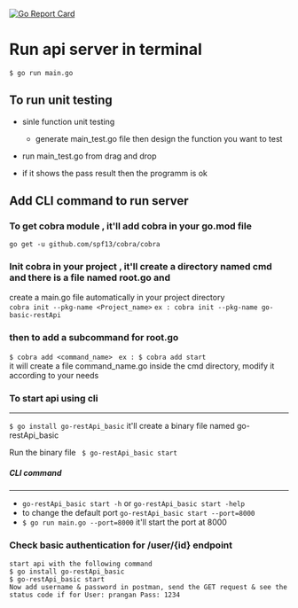 [![Go Report Card](https://goreportcard.com/badge/github.com/pranganmajumder/go-basic-restApi)](https://goreportcard.com/report/github.com/pranganmajumder/go-basic-restApi)
# Run api server in terminal

```$ go run main.go```
## To run unit testing

   * sinle function unit testing
        * generate main_test.go file then design the function you want to test
    
   * run main_test.go from drag and drop
   * if it shows the pass result then the programm is ok




## Add CLI command to run server

### To get cobra module , it'll add cobra in your go.mod file

```go get -u github.com/spf13/cobra/cobra```
### Init cobra in your project , it'll create a directory named cmd and there is a file named root.go and<br>
create a main.go file automatically in your project directory</br>
```cobra init --pkg-name <Project_name>```
```ex : cobra init --pkg-name go-basic-restApi```

### then to add a subcommand for root.go
```$ cobra add <command_name>```  ``` ex : $ cobra add start``` </br>
it will create a file command_name.go inside the cmd directory, modify it according to your needs


### To start api using cli
___
```$ go install go-restApi_basic```
it'll create a binary file named go-restApi_basic</br>

Run the binary file ``` $ go-restApi_basic start```
##### CLI command
___
* ```go-restApi_basic start -h``` or ```go-restApi_basic start -help```
* to change the default port  ```go-restApi_basic start --port=8000```
* ```$ go run main.go --port=8000``` it'll start the port at 8000





### Check basic authentication for /user/{id} endpoint
```
start api with the following command
$ go install go-restApi_basic
$ go-restApi_basic start
Now add username & password in postman, send the GET request & see the status code if for User: prangan Pass: 1234
```
